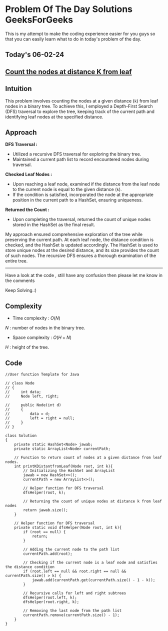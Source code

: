 #  Problem Of The Day Solutions GeeksForGeeks

This is my attempt to make the coding experience easier for you guys so that you can easily learn what to do in today's problem of the day.

## Today's 06-02-24 
## [Count the nodes at distance K from leaf](https://www.geeksforgeeks.org/problems/node-at-distance/1)


## Intuition

This problem involves counting the nodes at a given distance (`k`) from leaf nodes in a binary tree. To achieve this, I employed a Depth-First Search (DFS) traversal to explore the tree, keeping track of the current path and identifying leaf nodes at the specified distance.

## Approach

 **DFS Traversal :**
   - Utilized a recursive DFS traversal for exploring the binary tree.
   - Maintained a current path list to record encountered nodes during traversal.

**Checked Leaf Nodes :**
   - Upon reaching a leaf node, examined if the distance from the leaf node to the current node is equal to the given distance (`k`).
   - If the condition is satisfied, incorporated the node at the appropriate position in the current path to a HashSet, ensuring uniqueness.

**Returned the Count :**
   - Upon completing the traversal, returned the count of unique nodes stored in the HashSet as the final result.

My approach ensured comprehensive exploration of the tree while preserving the current path. At each leaf node, the distance condition is checked, and the HashSet is updated accordingly. The HashSet is used to store unique nodes at the desired distance, and its size provides the count of such nodes. The recursive DFS ensures a thorough examination of the entire tree.

---
Have a look at the code , still have any confusion then please let me know in the comments

Keep Solving.:)

## Complexity
- Time complexity : $O(N)$
<!-- Add your time complexity here, e.g. $$O())$$ -->

$N$ : number of nodes in the binary tree.

- Space complexity : $O(H + N)$ 
<!-- Add your space complexity here, e.g. $$O(n)$$ -->
$H$ : height of the tree.

## Code 

```
//User function Template for Java

// class Node  
// { 
//     int data; 
//     Node left, right; 
   
//     public Node(int d)  
//     { 
//         data = d; 
//         left = right = null; 
//     } 
// }

class Solution
{
    private static HashSet<Node> jawab;
    private static ArrayList<Node> currentPath;

    // Function to return count of nodes at a given distance from leaf nodes.
    int printKDistantfromLeaf(Node root, int k){
        // Initializing the HashSet and ArrayList
        jawab = new HashSet<>();
        currentPath = new ArrayList<>();

        // Helper function for DFS traversal
        dfsHelper(root, k);

        // Returning the count of unique nodes at distance k from leaf nodes
        return jawab.size();
    }

    // Helper function for DFS traversal
    private static void dfsHelper(Node root, int k){
        if (root == null) {
            return;
        }

        // Adding the current node to the path list
        currentPath.add(root);

        // Checking if the current node is a leaf node and satisfies the distance condition
        if (root.left == null && root.right == null && currentPath.size() > k) {
            jawab.add(currentPath.get(currentPath.size() - 1 - k));
        }

        // Recursive calls for left and right subtrees
        dfsHelper(root.left, k);
        dfsHelper(root.right, k);

        // Removing the last node from the path list
        currentPath.remove(currentPath.size() - 1);
    }
}
```
